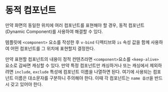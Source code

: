 # 동적 컴포넌트

만약 화면의 동일한 위치에 여러 컴포넌트를 표현해야 할 경우, 동적 컴포넌트(Dynamic Component)를 사용하여 해결할 수 있다.

템플릿에 `<component>` 요소를 작성한 후 `v-bind` 디렉티브와 `is` 속성 값을 함께 사용하여 어떤 컴포넌트를 그 위치에 표현할지 결정한다.

만약 표현할 컴포넌트의 내용이 정적 컨텐츠라면 `<component>`요소를 `<keep-alive>` 요소로 감싸면 캐싱할 수 있다.
만약 특정 컴포넌트만 캐싱하거나 또는 캐싱에서 제외하려면 `include`, `exclude` 특성에 컴포넌트 이름을 나열하면 된다. 여기에 사용되는 컴포넌트 이름은 대소문자를 구분하니 주의해야 한다.
이때 각 컴포넌트는 `name 옵션`을 반드시 갖고 있어야 한다.